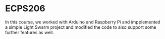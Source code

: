 # ECPS206 

In this course, we worked with Arduino and Raspberry Pi and impplemented a simple Light Swarm project and modified the code to also
support some further features as well.
